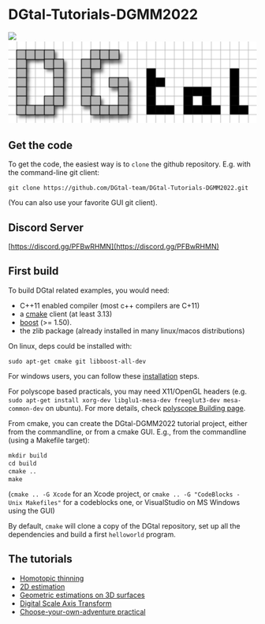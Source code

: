 # DGtal-Tutorials-DGMM2022

![](https://dgmm2022.sciencesconf.org/data/header/DGMM6_logo.png)
![DGtal logo](https://github.com/DGtal-team/DGtal/raw/master/doc/images/logo_DGtal.png) 

## Get the code

To get the code, the easiest way is to `clone` the github repository. E.g. with the command-line git client:

    git clone https://github.com/DGtal-team/DGtal-Tutorials-DGMM2022.git

(You can also use your favorite GUI git client).

## Discord Server

[https://discord.gg/PFBwRHMN](https://discord.gg/PFBwRHMN)

## First build

To build DGtal related examples, you would need:
  - C++11 enabled compiler (most c++ compilers are C+11)
  - a [cmake](https://cmake.org) client (at least 3.13)
  - [boost](http://boost.org) (>= 1.50).
  - the zlib package (already installed in many linux/macos distributions)

On linux, deps could be installed with:
```
sudo apt-get cmake git libboost-all-dev
```


For windows users, you can follow these [installation](https://github.com/DGtal-team/DGtal-Tutorials-DGMM2022/blob/main/windowsDGtalInstall.md) steps.

For polyscope based practicals, you may need X11/OpenGL headers (e.g. `sudo apt-get install xorg-dev libglu1-mesa-dev freeglut3-dev mesa-common-dev` on ubuntu). For more details, check [polyscope Building page](https://polyscope.run/building/).

From cmake, you can create the DGtal-DGMM2022 tutorial project, either from the commandline, or from a cmake GUI. E.g., from the commandline (using a Makefile target):

```
mkdir build
cd build
cmake ..
make
```

(`cmake .. -G Xcode` for an Xcode project, or `cmake .. -G "CodeBlocks - Unix Makefiles"` for a codeblocks one, or VisualStudio on MS Windows using the GUI)


By default, `cmake` will clone a copy of the DGtal repository, set up all the dependencies and build a first `helloworld` program.

## The tutorials

- [Homotopic thinning](https://codimd.math.cnrs.fr/s/kWlvA1TG8)
- [2D estimation](https://codimd.math.cnrs.fr/s/G4qG3UGw7)
- [Geometric estimations on 3D surfaces](https://codimd.math.cnrs.fr/s/s2pNRQuga)
- [Digital Scale Axis Transform](https://codimd.math.cnrs.fr/s/Qr5Sz3wZ-)
- [Choose-your-own-adventure practical](https://codimd.math.cnrs.fr/s/ECHVYx8TE)

